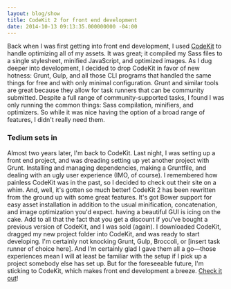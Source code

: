 ```yaml
---
layout: blog/show
title: CodeKit 2 for front end development
date: 2014-10-13 09:13:35.000000000 -04:00
---
```


Back when I was first getting into front end development, I used [CodeKit](https://incident57.com/codekit/) to handle optimizing all of my assets. It was great; it compiled my Sass files to a single stylesheet, minified JavaScript, and optimized images. As I dug deeper into development, I decided to drop CodeKit in favor of new hotness: Grunt, Gulp, and all those CLI programs that handled the same things for free and with only minimal configuration. Grunt and similar tools are great because they allow for task runners that can be community submitted. Despite a full range of community-supported tasks, I found I was only running the common things: Sass compilation, minifiers, and optimizers. So while it was nice having the option of a broad range of features, I didn't really need them.

### Tedium sets in

 Almost two years later, I'm back to CodeKit. Last night, I was setting up a front end project, and was dreading setting up yet another project with Grunt. Installing and managing dependencies, making a Gruntfile, and dealing with an ugly user experience (IMO, of course). I remembered how painless CodeKit was in the past, so I decided to check out their site on a whim. And, well, it's gotten so much better! CodeKit 2 has been rewritten from the ground up with some great features. It's got Bower support for easy asset installation in addition to the usual minification, concatenation, and image optimization you'd expect. having a beautiful GUI is icing on the cake. Add to all that the fact that you get a discount if you've bought a previous version of CodeKit, and I was sold (again). I downloaded CodeKit, dragged my new project folder into CodeKit, and was ready to start developing. I'm certainly not knocking Grunt, Gulp, Broccoli, or [insert task runner of choice here]. And I'm certainly glad I gave them all a go—those experiences mean I will at least be familiar with the setup if I pick up a project somebody else has set up. But for the foreseeable future, I'm sticking to CodeKit, which makes front end development a breeze. [Check it out](https://incident57.com/codekit/)!
